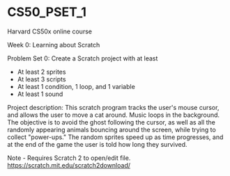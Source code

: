 # CS50_PSET_1
Harvard CS50x online course

Week 0: Learning about Scratch

Problem Set 0: Create a Scratch project with at least
- At least 2 sprites
- At least 3 scripts
- At least 1 condition, 1 loop, and 1 variable
- At least 1 sound

Project description: This scratch program tracks the user's mouse cursor, and allows the user to move a cat around. Music loops in the background. The objective is to avoid the ghost following the cursor, as well as all the randomly appearing animals bouncing around the screen, while trying to collect "power-ups." The random sprites speed up as time progresses, and at the end of the game the user is told how long they survived.

Note - Requires Scratch 2 to open/edit file.
https://scratch.mit.edu/scratch2download/
